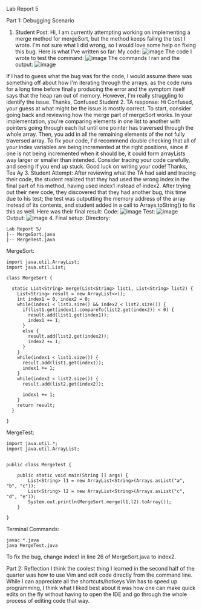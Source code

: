 Lab Report 5

Part 1: Debugging Scenario

1. Student Post:
Hi, I am currently attempting working on implementing a merge method for mergeSort, but the method keeps failing the test I wrote. I'm not sure what I did wrong, so I would love some help on fixing this bug. Here is what I've written so far:
My code:
![image](https://github.com/joasheng/cse15l-lab-reports/assets/125727125/00eebad1-d604-4056-b96d-6678dc6a4225)
The code I wrote to test the command:
![image](https://github.com/joasheng/cse15l-lab-reports/assets/125727125/63970bc6-f369-41ce-85f2-8ad89c32d5d1)
The commands I ran and the output:
![image](https://github.com/joasheng/cse15l-lab-reports/assets/125727125/3421b65a-3b01-4e8c-9159-af97c60512c0)

If I had to guess what the bug was for the code, I would assume there was something off about how I'm iterating through the arrays, as the code runs for a long time before finally producing the error and the symptom itself says that the heap ran out of memory. However, I'm really struggling to identify the issue.
Thanks,
Confused Student
2. TA response:
Hi Confused, your guess at what might be the issue is mostly correct. To start, consider going back and reviewing how the merge part of mergeSort works. In your implementation, you're comparing elements in one list to another with pointers going through each list until one pointer has traversed through the whole array. Then, you add in all the remaining elements of the not fully traversed array. To fix your code, I'd recommend double checking that all of your index variables are being incremented at the right positions, since if one is not being incremented when it should be, it could form arrayLists way larger or smaller than intended. Consider tracing your code carefully, and seeing if you end up stuck. Good luck on writing your code!
Thanks,
Tea Ay
3. Student Attempt:
After reviewing what the TA had said and tracing their code, the student realized that they had used the wrong index in the final part of his method, having used index1 instead of index2. After trying out their new code, they discovered that they had another bug, this time due to his test; the test was outputting the memory address of the array instead of its contents, and student added in a call to Arrays.toString() to fix this as well. Here was their final result:
Code:
![image](https://github.com/joasheng/cse15l-lab-reports/assets/125727125/21eca28b-7dbf-4930-91a6-a12ef8593407)
Test:
![image](https://github.com/joasheng/cse15l-lab-reports/assets/125727125/dd0b3f0e-44cb-48c5-8439-47f60ced820f)
Output:
![image](https://github.com/joasheng/cse15l-lab-reports/assets/125727125/0e1b1d4a-26dc-4603-a73a-5a1666dfa7f0)
4. Final setup:
Directory:
```
Lab Report 5/
|-- MergeSort.java
|-- MergeTest.java
```
MergeSort:
```
import java.util.ArrayList;
import java.util.List;

class MergeSort {

  static List<String> merge(List<String> list1, List<String> list2) {
    List<String> result = new ArrayList<>();
    int index1 = 0, index2 = 0;
    while(index1 < list1.size() && index2 < list2.size()) {
      if(list1.get(index1).compareTo(list2.get(index2)) < 0) {
        result.add(list1.get(index1));
        index1 += 1;
      }
      else {
        result.add(list2.get(index2));
        index2 += 1;
      }
    }
    while(index1 < list1.size()) {
      result.add(list1.get(index1));
      index1 += 1;
    }
    while(index2 < list2.size()) {
      result.add(list2.get(index2));

      index1 += 1;
    }
    return result;
  }

}
```
MergeTest:
```
import java.util.*;
import java.util.ArrayList;


public class MergeTest {

    public static void main(String [] args) {
		List<String> l1 = new ArrayList<String>(Arrays.asList("a", "b", "c"));
		List<String> l2 = new ArrayList<String>(Arrays.asList("c", "d", "e"));
		System.out.println(MergeSort.merge(l1,l2).toArray());
	}

}
```
Terminal Commands:
```
javac *.java
java MergeTest.java
```
To fix the bug, change index1 in line 26 of MergeSort.java to index2.

Part 2: Reflection
I think the coolest thing I learned in the second half of the quarter was how to use Vim and edit code directly from the command line. While I can appreciate all the shortcuts/hotkeys Vim has to speed up programming, I think what I liked best about it was how one can make quick edits on the fly without having to open the IDE and go through the whole process of editing code that way.
